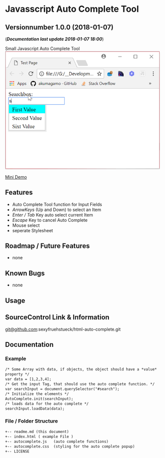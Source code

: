 # Javasscript Auto Complete Tool
## Versionnumber 1.0.0 (2018-01-07)
(***Documentation last update 2018-01-07 18:00***)  

Small Javascript Auto Complete Tool  
![Small Javascript Auto Complete Tool](https://raw.githubusercontent.com/sexyfruehstueck/html-auto-complete/master/readme/screenshot.png "Small Javascript Auto Complete Tool")

[Mini Demo](https://rawgit.com/sexyfruehstueck/html-auto-complete/master/index.html)

## Features
* Auto Complete Tool function for Input Fields
* _ArrowKeys_ (Up and Down) to select an Item
* _Enter / Tab_ Key auto select current Item
* _Escape_ Key to cancel Auto Complete
* Mouse select
* seperate Stylesheet

## Roadmap / Future Features
* none

## Known Bugs
* none

## Usage

## SourceControl Link & Information
git@github.com:sexyfruehstueck/html-auto-complete.git

## Documentation

### Example

    /* Some Array with data, if objects, the object should have a *value* property */
    var data = [1,2,3,4];
    /* Get the input Tag, that should use the auto complete function. */
    var searchInput = document.querySelector("#search");
    /* Initialize the elements */
    AutoComplete.init(searchInput);
    /* loads data for the auto complete */
    searchInput.loadData(data);

### File / Folder Structure

    +-- readme.md (this document)
    +-- index.html ( example File )
    +-- autocomplete.js   (auto complete functions)
    +-- autocomplete.css  (styling for the auto complete popup)
    +-- LICENSE
